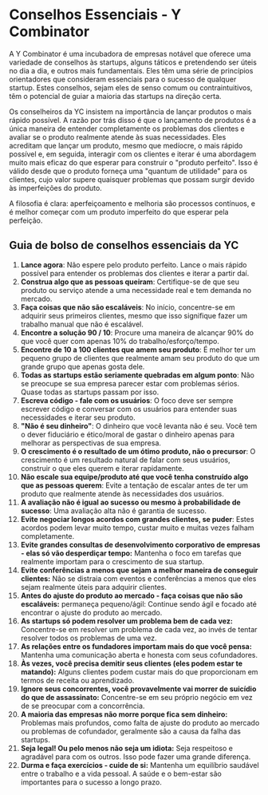 # Conselhos Essenciais - Y Combinator

A Y Combinator é uma incubadora de empresas notável que oferece uma variedade de conselhos às startups, alguns táticos e pretendendo ser úteis no dia a dia, e outros mais fundamentais. Eles têm uma série de princípios orientadores que consideram essenciais para o sucesso de qualquer startup. Estes conselhos, sejam eles de senso comum ou contraintuitivos, têm o potencial de guiar a maioria das startups na direção certa.

Os conselheiros da YC insistem na importância de lançar produtos o mais rápido possível. A razão por trás disso é que o lançamento de produtos é a única maneira de entender completamente os problemas dos clientes e avaliar se o produto realmente atende às suas necessidades. Eles acreditam que lançar um produto, mesmo que medíocre, o mais rápido possível e, em seguida, interagir com os clientes e iterar é uma abordagem muito mais eficaz do que esperar para construir o "produto perfeito". Isso é válido desde que o produto forneça uma "quantum de utilidade" para os clientes, cujo valor supere quaisquer problemas que possam surgir devido às imperfeições do produto.

A filosofia é clara: aperfeiçoamento e melhoria são processos contínuos, e é melhor começar com um produto imperfeito do que esperar pela perfeição.

## Guia de bolso de conselhos essenciais da YC

1. **Lance agora**: Não espere pelo produto perfeito. Lance o mais rápido possível para entender os problemas dos clientes e iterar a partir daí.
2. **Construa algo que as pessoas queiram**: Certifique-se de que seu produto ou serviço atende a uma necessidade real e tem demanda no mercado.
3. **Faça coisas que não são escaláveis**: No início, concentre-se em adquirir seus primeiros clientes, mesmo que isso signifique fazer um trabalho manual que não é escalável.
4. **Encontre a solução 90 / 10**: Procure uma maneira de alcançar 90% do que você quer com apenas 10% do trabalho/esforço/tempo.
5. **Encontre de 10 a 100 clientes que amem seu produto**: É melhor ter um pequeno grupo de clientes que realmente amam seu produto do que um grande grupo que apenas gosta dele.
6. **Todas as startups estão seriamente quebradas em algum ponto**: Não se preocupe se sua empresa parecer estar com problemas sérios. Quase todas as startups passam por isso.
7. **Escreva código - fale com os usuários**: O foco deve ser sempre escrever código e conversar com os usuários para entender suas necessidades e iterar seu produto.
8. **"Não é seu dinheiro"**: O dinheiro que você levanta não é seu. Você tem o dever fiduciário e ético/moral de gastar o dinheiro apenas para melhorar as perspectivas de sua empresa.
9. **O crescimento é o resultado de um ótimo produto, não o precursor**: O crescimento é um resultado natural de falar com seus usuários, construir o que eles querem e iterar rapidamente.
10. **Não escale sua equipe/produto até que você tenha construído algo que as pessoas querem**: Evite a tentação de escalar antes de ter um produto que realmente atende às necessidades dos usuários.
11. **A avaliação não é igual ao sucesso ou mesmo à probabilidade de sucesso**: Uma avaliação alta não é garantia de sucesso.
12. **Evite negociar longos acordos com grandes clientes, se puder**: Estes acordos podem levar muito tempo, custar muito e muitas vezes falham completamente.
13. **Evite grandes consultas de desenvolvimento corporativo de empresas - elas só vão desperdiçar tempo:** Mantenha o foco em tarefas que realmente importam para o crescimento de sua startup.
14. **Evite conferências a menos que sejam a melhor maneira de conseguir clientes:** Não se distraia com eventos e conferências a menos que eles sejam realmente úteis para adquirir clientes.
15. **Antes do ajuste do produto ao mercado - faça coisas que não são escaláveis:** permaneça pequeno/ágil: Continue sendo ágil e focado até encontrar o ajuste do produto ao mercado.
16. **As startups só podem resolver um problema bem de cada vez:** Concentre-se em resolver um problema de cada vez, ao invés de tentar resolver todos os problemas de uma vez.
17. **As relações entre os fundadores importam mais do que você pensa:** Mantenha uma comunicação aberta e honesta com seus cofundadores.
18. **Às vezes, você precisa demitir seus clientes (eles podem estar te matando):** Alguns clientes podem custar mais do que proporcionam em termos de receita ou aprendizado.
19. **Ignore seus concorrentes, você provavelmente vai morrer de suicídio do que de assassinato:** Concentre-se em seu próprio negócio em vez de se preocupar com a concorrência.
20. **A maioria das empresas não morre porque fica sem dinheiro:** Problemas mais profundos, como falta de ajuste do produto ao mercado ou problemas de cofundador, geralmente são a causa da falha das startups.
21. **Seja legal! Ou pelo menos não seja um idiota:** Seja respeitoso e agradável para com os outros. Isso pode fazer uma grande diferença.
22. **Durma e faça exercícios - cuide de si:** Mantenha um equilíbrio saudável entre o trabalho e a vida pessoal. A saúde e o bem-estar são importantes para o sucesso a longo prazo.
